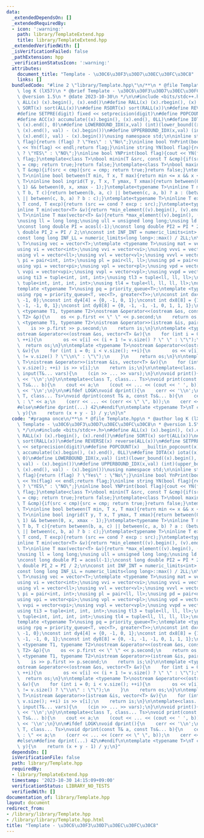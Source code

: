 ```yaml
---
data:
  _extendedDependsOn: []
  _extendedRequiredBy:
  - icon: ':warning:'
    path: library/TemplateExtend.hpp
    title: library/TemplateExtend.hpp
  _extendedVerifiedWith: []
  _isVerificationFailed: false
  _pathExtension: hpp
  _verificationStatusIcon: ':warning:'
  attributes:
    document_title: "Template - \u30C6\u30F3\u30D7\u30EC\u30FC\u30C8"
    links: []
  bundledCode: "#line 2 \"library/Template.hpp\"\n/**\n * @file Template.hpp\n * @author\
    \ log K (lX57)\n * @brief Template - \u30C6\u30F3\u30D7\u30EC\u30FC\u30C8\n *\
    \ @version 1.5\n * @date 2023-10-30\n */\n\n#include <bits/stdc++.h>\n#define\
    \ ALL(x) (x).begin(), (x).end()\n#define RALL(x) (x).rbegin(), (x).rend()\n#define\
    \ SORT(x) sort(ALL(x))\n#define RSORT(x) sort(RALL(x))\n#define REVERSE(x) reverse(ALL(x))\n\
    #define SETPRE(digit) fixed << setprecision(digit)\n#define POPCOUNT(x) __builtin_popcount(x)\n\
    #define ACC(x) accumulate((x).begin(), (x).end(), 0LL)\n#define IOTA(x) iota((x).begin(),\
    \ (x).end(), 0)\n#define LOWERBOUND_IDX(x,val) (int)(lower_bound((x).begin(),\
    \ (x).end(), val) - (x).begin())\n#define UPPERBOUND_IDX(x,val) (int)(upper_bound((x).begin(),\
    \ (x).end(), val) - (x).begin())\nusing namespace std;\n\ninline string Yn(bool\
    \ flag){return (flag) ? \"Yes\" : \"No\";}\ninline bool YnPrint(bool flag){cout\
    \ << Yn(flag) << endl;return flag;}\ninline string YN(bool flag){return (flag)\
    \ ? \"YES\" : \"NO\";}\ninline bool YNPrint(bool flag){cout << YN(flag) << endl;return\
    \ flag;}\ntemplate<class T>\nbool minin(T &src, const T &cmp){if(src > cmp){src\
    \ = cmp; return true;}return false;}\ntemplate<class T>\nbool maxin(T &src, const\
    \ T &cmp){if(src < cmp){src = cmp; return true;}return false;}\ntemplate<typename\
    \ T>\ninline bool between(T min, T x, T max){return min <= x && x <= max;}\ntemplate<typename\
    \ T>\ninline bool ingrid(T y, T x, T ymax, T xmax){return between(0, y, ymax -\
    \ 1) && between(0, x, xmax - 1);}\ntemplate<typename T>\ninline T median(T a,\
    \ T b, T c){return between(b, a, c) || between(c, a, b) ? a : (between(a, b, c)\
    \ || between(c, b, a) ? b : c);}\ntemplate<typename T>\ninline T except(T src,\
    \ T cond, T excp){return (src == cond ? excp : src);}\ntemplate<typename T>\n\
    inline T min(vector<T> &v){return *min_element((v).begin(), (v).end());}\ntemplate<typename\
    \ T>\ninline T max(vector<T> &v){return *max_element((v).begin(), (v).end());}\n\
    \nusing ll = long long;\nusing ull = unsigned long long;\nusing ld = long double;\n\
    \nconst long double PI = acosl(-1);\nconst long double PI2 = PI * 2;\nconst long\
    \ double PI_2 = PI / 2;\n\nconst int INF_INT = numeric_limits<int>::max() / 2;\n\
    const long long INF_LL = numeric_limits<long long>::max() / 2LL;\n\ntemplate <typename\
    \ T>\nusing vec = vector<T>;\ntemplate <typename T>\nusing mat = vector<vector<T>>;\n\
    using vi = vector<int>;\nusing vvi = vector<vi>;\nusing vvvi = vector<vvi>;\n\
    using vl = vector<ll>;\nusing vvl = vector<vl>;\nusing vvvl = vector<vvl>;\nusing\
    \ pi = pair<int, int>;\nusing pl = pair<ll, ll>;\nusing pd = pair<double, double>;\n\
    using vpi = vector<pi>;\nusing vpl = vector<pl>;\nusing vpd = vector<pd>;\nusing\
    \ vvpi = vector<vpi>;\nusing vvpl = vector<vpl>;\nusing vvpd = vector<vpd>;\n\
    using ti3 = tuple<int, int, int>;\nusing tl3 = tuple<ll, ll, ll>;\nusing ti4 =\
    \ tuple<int, int, int, int>;\nusing tl4 = tuple<ll, ll, ll, ll>;\nusing vs = vector<string>;\n\
    template <typename T>\nusing pq = priority_queue<T>;\ntemplate <typename T>\n\
    using rpq = priority_queue<T, vec<T>, greater<T>>;\n\nconst int dx4[4] = {1, 0,\
    \ -1, 0};\nconst int dy4[4] = {0, -1, 0, 1};\nconst int dx8[8] = {1, 1, 0, -1,\
    \ -1, -1, 0, 1};\nconst int dy8[8] = {0, -1, -1, -1, 0, 1, 1, 1};\n\ntemplate\
    \ <typename T1, typename T2>\nostream &operator<<(ostream &os, const pair<T1,\
    \ T2> &p){\n    os << p.first << \" \" << p.second;\n    return os;\n}\n\ntemplate\
    \ <typename T1, typename T2>\nistream &operator>>(istream &is, pair<T1, T2> &p){\n\
    \    is >> p.first >> p.second;\n    return is;\n}\n\ntemplate <typename T>\n\
    ostream &operator<<(ostream &os, vector<T> &v){\n    for (int i = 0; i < v.size();\
    \ ++i){\n        os << v[i] << (i + 1 != v.size() ? \" \" : \"\");\n    }\n  \
    \  return os;\n}\n\ntemplate <typename T>\nostream &operator<<(ostream &os, vector<vector<T>>\
    \ &v){\n    for (int i = 0; i < v.size(); ++i){\n        os << v[i] << (i + 1\
    \ != v.size() ? \"\\n\" : \"\");\n    }\n    return os;\n}\n\ntemplate <typename\
    \ T>\nistream &operator>>(istream &is, vector<T> &v){\n    for (int i = 0; i <\
    \ v.size(); ++i) is >> v[i];\n    return is;\n}\n\ntemplate<class... T>\nvoid\
    \ input(T&... vars){\n    (cin >> ... >> vars);\n}\n\nvoid print(){\n    cout\
    \ << '\\n';\n}\n\ntemplate<class T, class... Ts>\nvoid print(const T& a, const\
    \ Ts&... b){\n    cout << a;\n    (cout << ... << (cout << ' ', b));\n    cout\
    \ << '\\n';\n}\n\n#ifdef LOGK\nvoid dprint(){\n    cerr << '\\n';\n}\n\ntemplate<class\
    \ T, class... Ts>\nvoid dprint(const T& a, const Ts&... b){\n    cerr << \"Debug\
    \ : \" << a;\n    (cerr << ... << (cerr << \" \", b));\n    cerr << '\\n';\n}\n\
    #else\n#define dprint(...) 42\n#endif\n\ntemplate <typename T>\nT ceil(T x, T\
    \ y){\n    return (x + y - 1) / y;\n}\n"
  code: "#pragma once\n/**\n * @file Template.hpp\n * @author log K (lX57)\n * @brief\
    \ Template - \u30C6\u30F3\u30D7\u30EC\u30FC\u30C8\n * @version 1.5\n * @date 2023-10-30\n\
    \ */\n\n#include <bits/stdc++.h>\n#define ALL(x) (x).begin(), (x).end()\n#define\
    \ RALL(x) (x).rbegin(), (x).rend()\n#define SORT(x) sort(ALL(x))\n#define RSORT(x)\
    \ sort(RALL(x))\n#define REVERSE(x) reverse(ALL(x))\n#define SETPRE(digit) fixed\
    \ << setprecision(digit)\n#define POPCOUNT(x) __builtin_popcount(x)\n#define ACC(x)\
    \ accumulate((x).begin(), (x).end(), 0LL)\n#define IOTA(x) iota((x).begin(), (x).end(),\
    \ 0)\n#define LOWERBOUND_IDX(x,val) (int)(lower_bound((x).begin(), (x).end(),\
    \ val) - (x).begin())\n#define UPPERBOUND_IDX(x,val) (int)(upper_bound((x).begin(),\
    \ (x).end(), val) - (x).begin())\nusing namespace std;\n\ninline string Yn(bool\
    \ flag){return (flag) ? \"Yes\" : \"No\";}\ninline bool YnPrint(bool flag){cout\
    \ << Yn(flag) << endl;return flag;}\ninline string YN(bool flag){return (flag)\
    \ ? \"YES\" : \"NO\";}\ninline bool YNPrint(bool flag){cout << YN(flag) << endl;return\
    \ flag;}\ntemplate<class T>\nbool minin(T &src, const T &cmp){if(src > cmp){src\
    \ = cmp; return true;}return false;}\ntemplate<class T>\nbool maxin(T &src, const\
    \ T &cmp){if(src < cmp){src = cmp; return true;}return false;}\ntemplate<typename\
    \ T>\ninline bool between(T min, T x, T max){return min <= x && x <= max;}\ntemplate<typename\
    \ T>\ninline bool ingrid(T y, T x, T ymax, T xmax){return between(0, y, ymax -\
    \ 1) && between(0, x, xmax - 1);}\ntemplate<typename T>\ninline T median(T a,\
    \ T b, T c){return between(b, a, c) || between(c, a, b) ? a : (between(a, b, c)\
    \ || between(c, b, a) ? b : c);}\ntemplate<typename T>\ninline T except(T src,\
    \ T cond, T excp){return (src == cond ? excp : src);}\ntemplate<typename T>\n\
    inline T min(vector<T> &v){return *min_element((v).begin(), (v).end());}\ntemplate<typename\
    \ T>\ninline T max(vector<T> &v){return *max_element((v).begin(), (v).end());}\n\
    \nusing ll = long long;\nusing ull = unsigned long long;\nusing ld = long double;\n\
    \nconst long double PI = acosl(-1);\nconst long double PI2 = PI * 2;\nconst long\
    \ double PI_2 = PI / 2;\n\nconst int INF_INT = numeric_limits<int>::max() / 2;\n\
    const long long INF_LL = numeric_limits<long long>::max() / 2LL;\n\ntemplate <typename\
    \ T>\nusing vec = vector<T>;\ntemplate <typename T>\nusing mat = vector<vector<T>>;\n\
    using vi = vector<int>;\nusing vvi = vector<vi>;\nusing vvvi = vector<vvi>;\n\
    using vl = vector<ll>;\nusing vvl = vector<vl>;\nusing vvvl = vector<vvl>;\nusing\
    \ pi = pair<int, int>;\nusing pl = pair<ll, ll>;\nusing pd = pair<double, double>;\n\
    using vpi = vector<pi>;\nusing vpl = vector<pl>;\nusing vpd = vector<pd>;\nusing\
    \ vvpi = vector<vpi>;\nusing vvpl = vector<vpl>;\nusing vvpd = vector<vpd>;\n\
    using ti3 = tuple<int, int, int>;\nusing tl3 = tuple<ll, ll, ll>;\nusing ti4 =\
    \ tuple<int, int, int, int>;\nusing tl4 = tuple<ll, ll, ll, ll>;\nusing vs = vector<string>;\n\
    template <typename T>\nusing pq = priority_queue<T>;\ntemplate <typename T>\n\
    using rpq = priority_queue<T, vec<T>, greater<T>>;\n\nconst int dx4[4] = {1, 0,\
    \ -1, 0};\nconst int dy4[4] = {0, -1, 0, 1};\nconst int dx8[8] = {1, 1, 0, -1,\
    \ -1, -1, 0, 1};\nconst int dy8[8] = {0, -1, -1, -1, 0, 1, 1, 1};\n\ntemplate\
    \ <typename T1, typename T2>\nostream &operator<<(ostream &os, const pair<T1,\
    \ T2> &p){\n    os << p.first << \" \" << p.second;\n    return os;\n}\n\ntemplate\
    \ <typename T1, typename T2>\nistream &operator>>(istream &is, pair<T1, T2> &p){\n\
    \    is >> p.first >> p.second;\n    return is;\n}\n\ntemplate <typename T>\n\
    ostream &operator<<(ostream &os, vector<T> &v){\n    for (int i = 0; i < v.size();\
    \ ++i){\n        os << v[i] << (i + 1 != v.size() ? \" \" : \"\");\n    }\n  \
    \  return os;\n}\n\ntemplate <typename T>\nostream &operator<<(ostream &os, vector<vector<T>>\
    \ &v){\n    for (int i = 0; i < v.size(); ++i){\n        os << v[i] << (i + 1\
    \ != v.size() ? \"\\n\" : \"\");\n    }\n    return os;\n}\n\ntemplate <typename\
    \ T>\nistream &operator>>(istream &is, vector<T> &v){\n    for (int i = 0; i <\
    \ v.size(); ++i) is >> v[i];\n    return is;\n}\n\ntemplate<class... T>\nvoid\
    \ input(T&... vars){\n    (cin >> ... >> vars);\n}\n\nvoid print(){\n    cout\
    \ << '\\n';\n}\n\ntemplate<class T, class... Ts>\nvoid print(const T& a, const\
    \ Ts&... b){\n    cout << a;\n    (cout << ... << (cout << ' ', b));\n    cout\
    \ << '\\n';\n}\n\n#ifdef LOGK\nvoid dprint(){\n    cerr << '\\n';\n}\n\ntemplate<class\
    \ T, class... Ts>\nvoid dprint(const T& a, const Ts&... b){\n    cerr << \"Debug\
    \ : \" << a;\n    (cerr << ... << (cerr << \" \", b));\n    cerr << '\\n';\n}\n\
    #else\n#define dprint(...) 42\n#endif\n\ntemplate <typename T>\nT ceil(T x, T\
    \ y){\n    return (x + y - 1) / y;\n}"
  dependsOn: []
  isVerificationFile: false
  path: library/Template.hpp
  requiredBy:
  - library/TemplateExtend.hpp
  timestamp: '2023-10-30 14:15:09+09:00'
  verificationStatus: LIBRARY_NO_TESTS
  verifiedWith: []
documentation_of: library/Template.hpp
layout: document
redirect_from:
- /library/library/Template.hpp
- /library/library/Template.hpp.html
title: "Template - \u30C6\u30F3\u30D7\u30EC\u30FC\u30C8"
---
```

